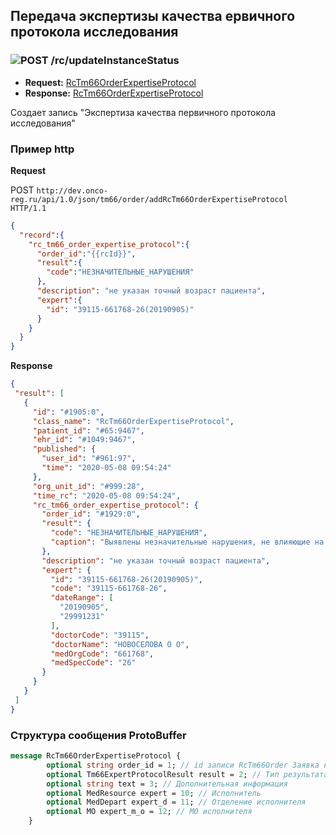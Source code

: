 ## Передача экспертизы качества ервичного протокола исследования

### ![POST](../../../../img/post.png) /rc/updateInstanceStatus
* **Request:** [RcTm66OrderExpertiseProtocol](../../../../types/types.md##com.siams.med.api.Rc.RcTm66OrderExpertiseProtocol)  
* **Response:** [RcTm66OrderExpertiseProtocol](../../../../types/types.md##com.siams.med.api.Rc.RcTm66OrderExpertiseProtocol)  

Создает запись "Экспертиза качества первичного протокола исследования"

### Пример http

**Request**   

POST `http://dev.onco-reg.ru/api/1.0/json/tm66/order/addRcTm66OrderExpertiseProtocol HTTP/1.1`
```json
{
  "record":{
    "rc_tm66_order_expertise_protocol":{
      "order_id":"{{rcId}}",
      "result":{
        "code":"НЕЗНАЧИТЕЛЬНЫЕ_НАРУШЕНИЯ"
      },
      "description": "не указан точный возраст пациента",
      "expert":{
        "id": "39115-661768-26(20190905)"
      }
    }
  }
}
```
**Response**
```json
{
 "result": [
   {
     "id": "#1905:0",
     "class_name": "RcTm66OrderExpertiseProtocol",
     "patient_id": "#65:9467",
     "ehr_id": "#1049:9467",
     "published": {
       "user_id": "#961:97",
       "time": "2020-05-08 09:54:24"
     },
     "org_unit_id": "#999:28",
     "time_rc": "2020-05-08 09:54:24",
     "rc_tm66_order_expertise_protocol": {
       "order_id": "#1929:0",
       "result": {
         "code": "НЕЗНАЧИТЕЛЬНЫЕ_НАРУШЕНИЯ",
         "caption": "Выявлены незначительные нарушения, не влияющие на сформированное заключение"
       },
       "description": "не указан точный возраст пациента",
       "expert": {
         "id": "39115-661768-26(20190905)",
         "code": "39115-661768-26",
         "dateRange": [
           "20190905",
           "29991231"
         ],
         "doctorCode": "39115",
         "doctorName": "НОВОСЕЛОВА О О",
         "medOrgCode": "661768",
         "medSpecCode": "26"
       }
     }
   }
 ]
}
```
### Структура сообщения ProtoBuffer
```proto
message RcTm66OrderExpertiseProtocol {
        optional string order_id = 1; // id записи RcTm66Order Заявка на ДЭЗО
        optional Tm66ExpertProtocolResult result = 2; // Тип результата экспертизы первичного протокола
        optional string text = 3; // Дополнительная информация
        optional MedResource expert = 10; // Исполнитель
        optional MedDepart expert_d = 11; // Отделение исполнителя
        optional MO expert_m_o = 12; // МО исполнителя
    }
```